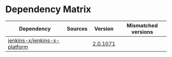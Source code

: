 # Dependency Matrix

Dependency | Sources | Version | Mismatched versions
---------- | ------- | ------- | -------------------
[jenkins-x/jenkins-x-platform](https://github.com/jenkins-x/jenkins-x-platform.git) |  | [2.0.1071](https://github.com/jenkins-x/jenkins-x-platform/releases/tag/v2.0.1071) | 
